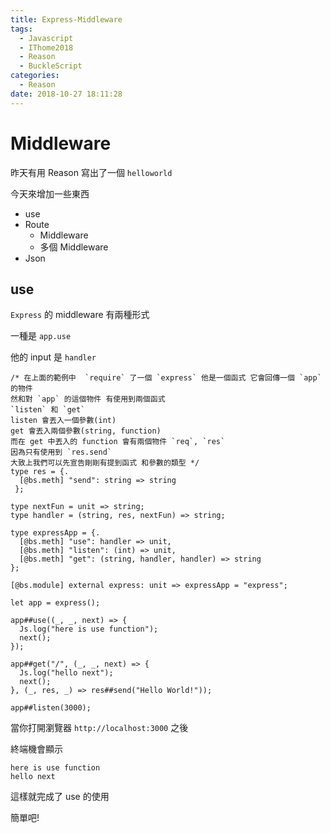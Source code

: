 ```yaml
---
title: Express-Middleware
tags:
  - Javascript
  - IThome2018
  - Reason
  - BuckleScript
categories:
  - Reason
date: 2018-10-27 18:11:28
---
```


# Middleware

昨天有用 Reason 寫出了一個 `helloworld`

今天來增加一些東西

* use
* Route
  * Middleware
  * 多個 Middleware
* Json

## use

`Express` 的 middleware 有兩種形式

一種是 `app.use`

他的 input 是 `handler`

```reason
/* 在上面的範例中  `require` 了一個 `express` 他是一個函式 它會回傳一個 `app` 的物件
然和對 `app` 的這個物件 有使用到兩個函式
`listen` 和 `get`
listen 會丟入一個參數(int)
get 會丟入兩個參數(string, function)
而在 get 中丟入的 function 會有兩個物件 `req`, `res`
因為只有使用到 `res.send`
大致上我們可以先宣告剛剛有提到函式 和參數的類型 */
type res = {.
  [@bs.meth] "send": string => string
 };

type nextFun = unit => string;
type handler = (string, res, nextFun) => string;

type expressApp = {.
  [@bs.meth] "use": handler => unit,
  [@bs.meth] "listen": (int) => unit,
  [@bs.meth] "get": (string, handler, handler) => string
};

[@bs.module] external express: unit => expressApp = "express";

let app = express();

app##use((_, _, next) => {
  Js.log("here is use function");
  next();
});

app##get("/", (_, _, next) => {
  Js.log("hello next");
  next();
}, (_, res, _) => res##send("Hello World!"));

app##listen(3000);
```

當你打開瀏覽器 `http://localhost:3000` 之後 

終端機會顯示 

```
here is use function
hello next
```

這樣就完成了 use 的使用

簡單吧!
